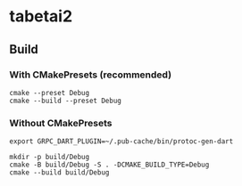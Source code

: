 # tabetai2

## Build

### With CMakePresets (recommended)
```
cmake --preset Debug
cmake --build --preset Debug
```

### Without CMakePresets
```
export GRPC_DART_PLUGIN=~/.pub-cache/bin/protoc-gen-dart

mkdir -p build/Debug
cmake -B build/Debug -S . -DCMAKE_BUILD_TYPE=Debug
cmake --build build/Debug
```
